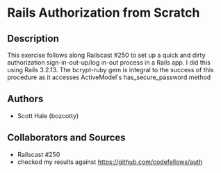 # Rails Authorization from Scratch

## Description
This exercise follows along Railscast #250 to set up a quick and dirty authorization sign-in-out-up/log in-out process in a Rails app. I did this using Rails 3.2.13. The bcrypt-ruby gem is integral to the success of this procedure as it accesses ActiveModel's has_secure_password method

## Authors

* Scott Hale (bozcotty)

## Collaborators and Sources

* Railscast #250
* checked my results against https://github.com/codefellows/auth
